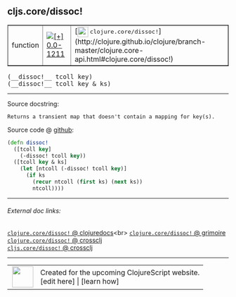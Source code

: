 ## cljs.core/dissoc!



 <table border="1">
<tr>
<td>function</td>
<td><a href="https://github.com/cljsinfo/cljs-api-docs/tree/0.0-1211"><img valign="middle" alt="[+] 0.0-1211" title="Added in 0.0-1211" src="https://img.shields.io/badge/+-0.0--1211-lightgrey.svg"></a> </td>
<td>
[<img height="24px" valign="middle" src="http://i.imgur.com/1GjPKvB.png"> <samp>clojure.core/dissoc!</samp>](http://clojure.github.io/clojure/branch-master/clojure.core-api.html#clojure.core/dissoc!)
</td>
</tr>
</table>


 <samp>
(__dissoc!__ tcoll key)<br>
</samp>
 <samp>
(__dissoc!__ tcoll key & ks)<br>
</samp>

---





Source docstring:

```
Returns a transient map that doesn't contain a mapping for key(s).
```


Source code @ [github](https://github.com/clojure/clojurescript/blob/r3123/src/cljs/cljs/core.cljs#L3237-L3245):

```clj
(defn dissoc!
  ([tcoll key]
    (-dissoc! tcoll key))
  ([tcoll key & ks]
    (let [ntcoll (-dissoc! tcoll key)]
      (if ks
        (recur ntcoll (first ks) (next ks))
        ntcoll))))
```

<!--
Repo - tag - source tree - lines:

 <pre>
clojurescript @ r3123
└── src
    └── cljs
        └── cljs
            └── <ins>[core.cljs:3237-3245](https://github.com/clojure/clojurescript/blob/r3123/src/cljs/cljs/core.cljs#L3237-L3245)</ins>
</pre>

-->

---



###### External doc links:

[`clojure.core/dissoc!` @ clojuredocs](http://clojuredocs.org/clojure.core/dissoc!)<br>
[`clojure.core/dissoc!` @ grimoire](http://conj.io/store/v1/org.clojure/clojure/1.7.0-beta3/clj/clojure.core/dissoc%21/)<br>
[`clojure.core/dissoc!` @ crossclj](http://crossclj.info/fun/clojure.core/dissoc%21.html)<br>
[`cljs.core/dissoc!` @ crossclj](http://crossclj.info/fun/cljs.core.cljs/dissoc%21.html)<br>

---

 <table>
<tr><td>
<img valign="middle" align="right" width="48px" src="http://i.imgur.com/Hi20huC.png">
</td><td>
Created for the upcoming ClojureScript website.<br>
[edit here] | [learn how]
</td></tr></table>

[edit here]:https://github.com/cljsinfo/cljs-api-docs/blob/master/cljsdoc/cljs.core/dissocBANG.cljsdoc
[learn how]:https://github.com/cljsinfo/cljs-api-docs/wiki/cljsdoc-files

<!--

This information was too distracting to show to readers, but I'll leave it
commented here since it is helpful to:

- pretty-print the data used to generate this document
- and show how to retrieve that data



The API data for this symbol:

```clj
{:ns "cljs.core",
 :name "dissoc!",
 :signature ["[tcoll key]" "[tcoll key & ks]"],
 :history [["+" "0.0-1211"]],
 :type "function",
 :full-name-encode "cljs.core/dissocBANG",
 :source {:code "(defn dissoc!\n  ([tcoll key]\n    (-dissoc! tcoll key))\n  ([tcoll key & ks]\n    (let [ntcoll (-dissoc! tcoll key)]\n      (if ks\n        (recur ntcoll (first ks) (next ks))\n        ntcoll))))",
          :title "Source code",
          :repo "clojurescript",
          :tag "r3123",
          :filename "src/cljs/cljs/core.cljs",
          :lines [3237 3245]},
 :full-name "cljs.core/dissoc!",
 :clj-symbol "clojure.core/dissoc!",
 :docstring "Returns a transient map that doesn't contain a mapping for key(s)."}

```

Retrieve the API data for this symbol:

```clj
;; from Clojure REPL
(require '[clojure.edn :as edn])
(-> (slurp "https://raw.githubusercontent.com/cljsinfo/cljs-api-docs/catalog/cljs-api.edn")
    (edn/read-string)
    (get-in [:symbols "cljs.core/dissoc!"]))
```

-->
